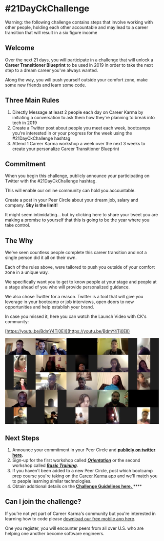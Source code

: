 # \#21DayCkChallenge

Warning: the following challenge contains steps that involve working with other people, holding each other accountable and may lead to a career transition that will result in a six figure income

## Welcome

Over the next 21 days, you will participate in a challenge that will unlock a **Career Transitioner Blueprint** to be used in 2019 in order to take the next step to a dream career you've always wanted.

Along the way, you will push yourself outside your comfort zone, make some new friends and learn some code. 

## Three Main Rules 

1. Directly Message at least 2 people each day on Career Karma by initiating a conversation to ask them how they're planning to break into tech in 2019 
2. Create a Twitter post about people you meet each week, bootcamps you're interested in or your progress for the week using the \#21DayCkChallenge hashtag 
3. Attend 1 Career Karma workshop a week over the next 3 weeks to create your personalize Career Transitioner Blueprint 

## Commitment

When you begin this challenge, publicly announce your participating on Twitter with the \#21DayCkChallenge hashtag. 

This will enable our online community can hold you accountable. 

Create a post in your Peer Circle about your dream job, salary and company. **Sky is the limit!**

It might seem intimidating... but by clicking here to share your tweet you are making a promise to yourself that this is going to be the year where you take control.

##  The Why

We've seen countless people complete this career transition and not a single person did it all on their own.

Each of the rules above, were tailored to push you outside of your comfort zone in a unique way. 

We specifically want you to get to know people at your stage and people at a stage ahead of you who will provide personalized guidance. 

We also chose Twitter for a reason. Twitter is a tool that will give you leverage in your bootcamp or job interviews, open doors to new opportunities and help establish your brand.

In case you missed it, here you can watch the Launch Video with CK's community:

[https://youtu.be/BdmY4Tj0EII](https://youtu.be/BdmY4Tj0EII)

![](../.gitbook/assets/screen-shot-2019-01-10-at-1.03.26-am.png)

## Next Steps 

1. Announce your commitment in your Peer Circle and [**publicly on twitter here**](https://twitter.com/intent/tweet?url=https%3A%2F%2Fsmarturl.it%2F21DayCkChallenge&text=I%27m%20publicly%20committing%20to%20the%2021DayCkChallenge%20to%20take%20control%20of%20my%20career%21%20Find%20out%20more%20and%20Join%20me%21&hashtags=21DayCkChallenge)**.** 
2. Sign-up for the first workshop called [_**Orientation**_](https://smarturl.it/ck-orientation) or the second workshop called [_**Basic Training**_](https://smarturl.it/ck-basic-training). 
3. If you haven't been added to a new Peer Circle, post which bootcamp prep course you're taking on the [Career Karma app](https://smarturl.it/downloadCkTimur) and we'll match you to people learning similar technologies. 
4. Obtain additional details on the [**Challenge Guidelines here.** ](challenge-guidelines.md)\*\*\*\*

## **Can I join the challenge?**

If you're not yet part of Career Karma's community but you're interested in learning how to code please [download our free mobile app here](https://smarturl.it/downloadCkTimur). 

One you register, you will encounter peers from all over U.S. who are helping one another become software engineers. 

